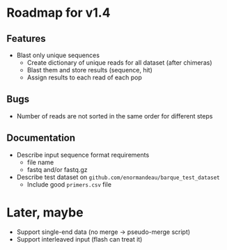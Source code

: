 # Roadmap for v1.4
## Features
- Blast only unique sequences
  - Create dictionary of unique reads for all dataset (after chimeras)
  - Blast them and store results (sequence, hit)
  - Assign results to each read of each pop

## Bugs
- Number of reads are not sorted in the same order for different steps

## Documentation
- Describe input sequence format requirements
  - file name
  - fastq and/or fastq.gz
- Describe test dataset on `github.com/enormandeau/barque_test_dataset`
  - Include good `primers.csv` file

# Later, maybe
- Support single-end data (no merge -> pseudo-merge script)
- Support interleaved input (flash can treat it)
